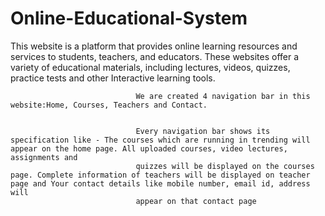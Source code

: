 # Online-Educational-System

This website is a platform that provides online learning resources and services to students, teachers, and educators. These  websites offer a variety of educational materials, including lectures, videos, quizzes, practice tests and other Interactive  learning tools.



                                We are created 4 navigation bar in this website:Home, Courses, Teachers and Contact.

                                
                                Every navigation bar shows its specification like - The courses which are running in trending will appear on the home page. All uploaded courses, video lectures, assignments and 
                                quizzes will be displayed on the courses page. Complete information of teachers will be displayed on teacher page and Your contact details like mobile number, email id, address will 
                                appear on that contact page
